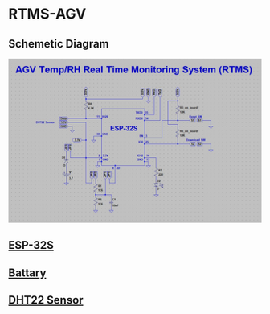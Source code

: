 # RTMS-AGV
## Schemetic Diagram
![](https://github.com/theerawatramchuen/RTMS-AGV/blob/master/Schemetic.jpg)
## [ESP-32S](https://www.arduinoall.com/product/1466/esp32-wifibluetooth-4-2-dual-core-mcu-โมดูล-esp-32-wifibluetooth-4-2dual-core-mcu-esp-32)
## [Battary](https://www.arduinoall.com/product/1337/%E0%B8%A3%E0%B8%B2%E0%B8%87%E0%B8%96%E0%B9%88%E0%B8%B2%E0%B8%99-18650-3-7v-%E0%B8%AA%E0%B8%B3%E0%B8%AB%E0%B8%A3%E0%B8%B1%E0%B8%9A-%E0%B8%96%E0%B9%88%E0%B8%B2%E0%B8%99-18650-1-%E0%B8%81%E0%B9%89%E0%B8%AD%E0%B8%99)
## [DHT22 Sensor](https://www.arduinoall.com/product/31/dht22-arduino-%E0%B9%80%E0%B8%8B%E0%B8%99%E0%B9%80%E0%B8%8B%E0%B8%AD%E0%B8%A3%E0%B9%8C%E0%B8%A7%E0%B8%B1%E0%B8%94-%E0%B8%AD%E0%B8%B8%E0%B8%93%E0%B8%AB%E0%B8%A0%E0%B8%B9%E0%B8%A1%E0%B8%B4%E0%B8%84%E0%B8%A7%E0%B8%B2%E0%B8%A1%E0%B8%8A%E0%B8%B7%E0%B9%89%E0%B8%99-%E0%B8%AD%E0%B8%A2%E0%B9%88%E0%B8%B2%E0%B8%87%E0%B8%94%E0%B8%B5-dht22-%E0%B8%AA%E0%B8%B3%E0%B8%AB%E0%B8%A3%E0%B8%B1%E0%B8%9A-arduino)
